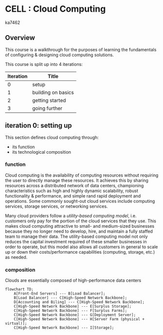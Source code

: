 # CELL : Cloud Computing
ka7462

## Overview

This course is a walkthrough for the purposes of learning the fundamentals of configuring & designing cloud computing solutions.

This course is split up into 4 iterations:

| Iteration |  Title   |
| --------- | -------- |
|     0     | setup    |
|     1     | building on basics   |
|     2     | getting started |
|     3     | going further  |

## iteration 0: setting up

This section defines cloud computing through:
 - its function
 - its technological composition

### function

Cloud computing is the availability of computing resources without requiring the user to directly manage these resources. It achieves this by sharing resources across a distributed network of data centers, championing characteristics such as high and highly dynamic scalability, robust functionality & performance, and simple rand rapid deployment and operations. Some commonly sought-out cloud services include computing services, storage services, or networking services.

Many cloud providers follow a _utility-based computing model_, i.e. customers only pay for the portion of the cloud services that they use. This makes cloud computing attractive to small- and medium-sized businesses because they no longer need to develop, hire, and maintain a fully staffed team to manage their data. The utility-based computing model not only reduces the capital investment required of these smaller businesses in order to operate, but this model also allows all customers in general to scale up or down their costs/performance capabilities (computing, storage, etc.) as needed.

### composition

Clouds are essentially composed of high-performance data centers

```mermaid
flowchart TD;
    A[Front-End Servers] --- B[Load Balancer];
    B[Load Balancer] --- C[High-Speed Network Backbone];
    D[Accounting and Biling] --- C[High-Speed Network Backbone];
    C[High-Speed Network Backbone] --- E[Surplus Storage];
    C[High-Speed Network Backbone] --- F[Surplus Farms];
    C[High-Speed Network Backbone] --- G[Deployment Server];
    C[High-Speed Network Backbone] --- H[Server Farm (physical + virtual)];
    C[High-Speed Network Backbone] --- I[Storage];
```
    
